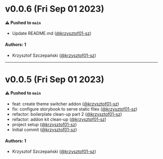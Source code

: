 # v0.0.6 (Fri Sep 01 2023)

#### ⚠️ Pushed to `main`

- Update README.md ([@krzysztof01-sz](https://github.com/krzysztof01-sz))

#### Authors: 1

- Krzysztof Szczepański ([@krzysztof01-sz](https://github.com/krzysztof01-sz))

---

# v0.0.5 (Fri Sep 01 2023)

#### ⚠️ Pushed to `main`

- feat: create theme switcher addon ([@krzysztof01-sz](https://github.com/krzysztof01-sz))
- fix: configure storybook to serve static files ([@krzysztof01-sz](https://github.com/krzysztof01-sz))
- refactor: boilerplate clean-up part 2 ([@krzysztof01-sz](https://github.com/krzysztof01-sz))
- refactor: addon kit clean-up ([@krzysztof01-sz](https://github.com/krzysztof01-sz))
- project setup ([@krzysztof01-sz](https://github.com/krzysztof01-sz))
- Initial commit ([@krzysztof01-sz](https://github.com/krzysztof01-sz))

#### Authors: 1

- Krzysztof Szczepański ([@krzysztof01-sz](https://github.com/krzysztof01-sz))
